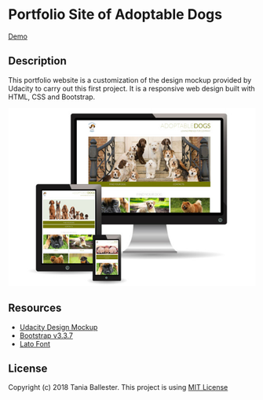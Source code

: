 # Portfolio Site of Adoptable Dogs
[Demo](https://tbm85.github.io/Demo-Portfolio-Site/)

## Description
This portfolio website is a customization of the design mockup provided by Udacity to carry out this first project. It is a responsive web design built with HTML, CSS and Bootstrap.

![Responsive Portfolio Site of Adoptable Dogs](images/Responsive_Portfolio_Site_of_Adoptable_Dogs.png)

## Resources
* [Udacity Design Mockup](https://storage.googleapis.com/supplemental_media/udacityu/2655898586/design-mockup-portfolio.pdf)
* [Bootstrap v3.3.7](https://getbootstrap.com/docs/3.3/)
* [Lato Font](https://fonts.googleapis.com/css?family=Lato:100,300)

## License
Copyright (c) 2018 Tania Ballester. This project is using [MIT License](LICENSE.md)
